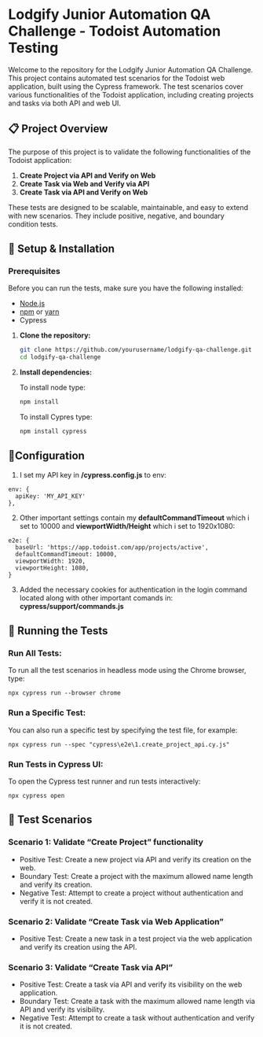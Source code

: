 # **Lodgify Junior Automation QA Challenge - Todoist Automation Testing**

Welcome to the repository for the Lodgify Junior Automation QA Challenge. This project contains automated test scenarios for the Todoist web application, built using the Cypress framework. The test scenarios cover various functionalities of the Todoist application, including creating projects and tasks via both API and web UI.

## **📋 Project Overview**

The purpose of this project is to validate the following functionalities of the Todoist application:

1. **Create Project via API and Verify on Web**  
2. **Create Task via Web and Verify via API**  
3. **Create Task via API and Verify on Web**  

These tests are designed to be scalable, maintainable, and easy to extend with new scenarios. They include positive, negative, and boundary condition tests.

## **🔧 Setup & Installation**

### **Prerequisites**

Before you can run the tests, make sure you have the following installed:

  - [Node.js](https://nodejs.org/)
  - [npm](https://www.npmjs.com/) or [yarn](https://yarnpkg.com/)
  - Cypress

1. **Clone the repository:**

   ```bash
   git clone https://github.com/yourusername/lodgify-qa-challenge.git
   cd lodgify-qa-challenge
   ```
2. **Install dependencies:**

    To install node type:
  
    ```bash
    npm install
     ```
    To install Cypres type:
    ```bash
    npm install cypress
     ```
   
## **📝Configuration**
1. I set my API key in **/cypress.config.js** to env:

  ```
  env: {
    apiKey: 'MY_API_KEY'
  },
  ```
2. Other important settings contain my **defaultCommandTimeout** which i set to 10000 and **viewportWidth/Height** which i set to 1920x1080:
  
  ```
  e2e: {
    baseUrl: 'https://app.todoist.com/app/projects/active',
    defaultCommandTimeout: 10000,
    viewportWidth: 1920,
    viewportHeight: 1080,
  }
  ```
3. Added the necessary cookies for authentication in the login command located along with other important comands  in: **cypress/support/commands.js**
   
## **🚀 Running the Tests**

### **Run All Tests:**

To run all the test scenarios in headless mode using the Chrome browser, type:

  ```
  npx cypress run --browser chrome
  ```
### **Run a Specific Test:**

You can also run a specific test by specifying the test file, for example:

  ```
  npx cypress run --spec "cypress\e2e\1.create_project_api.cy.js"
  ```
### **Run Tests in Cypress UI:**

To open the Cypress test runner and run tests interactively:

  ```
  npx cypress open
  ```
## **📜 Test Scenarios**

### **Scenario 1: Validate “Create Project” functionality**

- Positive Test: Create a new project via API and verify its creation on the web.
- Boundary Test: Create a project with the maximum allowed name length and verify its creation.
- Negative Test: Attempt to create a project without authentication and verify it is not created.

### **Scenario 2: Validate “Create Task via Web Application”**

- Positive Test: Create a new task in a test project via the web application and verify its creation using the API.

### **Scenario 3: Validate “Create Task via API”**

- Positive Test: Create a task via API and verify its visibility on the web application.
- Boundary Test: Create a task with the maximum allowed name length via API and verify its visibility.
- Negative Test: Attempt to create a task without authentication and verify it is not created.
